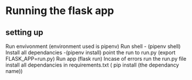 # Running the flask app
## setting up

Run envivonment (environment used is pipenv)
Run shell - (pipenv shell)
Install all dependancies -(pipenv install)
point the run to run.py (export FLASK_APP=run.py)
Run app (flask run)
Incase of errors run the run.py file install all dependancies in requirements.txt ( pip install (the dependancy name))

